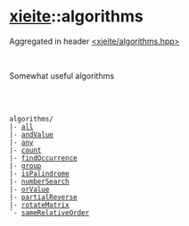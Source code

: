 # [xieite](./xieite.md)::algorithms
Aggregated in header [<xieite/algorithms.hpp>](../include/xieite/algorithms.hpp)

<br/>

Somewhat useful algorithms

<br/><br/>

<pre><code>algorithms/
|- <a href="./algorithms/all.md">all</a>
|- <a href="./algorithms/andValue.md">andValue</a>
|- <a href="./algorithms/any.md">any</a>
|- <a href="./algorithms/count.md">count</a>
|- <a href="./algorithms/findOccurrence.md">findOccurrence</a>
|- <a href="./algorithms/group.md">group</a>
|- <a href="./algorithms/isPalindrome.md">isPalindrome</a>
|- <a href="./algorithms/numberSearch.md">numberSearch</a>
|- <a href="./algorithms/orValue.md">orValue</a>
|- <a href="./algorithms/partialReverse.md">partialReverse</a>
|- <a href="./algorithms/rotateMatrix.md">rotateMatrix</a>
`- <a href="./algorithms/sameRelativeOrder.md">sameRelativeOrder</a>
</code></pre>
